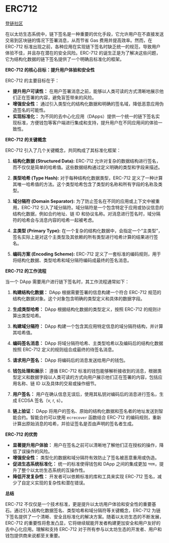 # ERC712

[登链社区](https://learnblockchain.cn/2019/04/24/token-EIP712/)

在以太坊生态系统中，链下签名是一种重要的优化手段，它允许用户在不直接发送交易到区块链的情况下签署消息，从而节省 Gas 费用并提高效率。然而，在 ERC-712 标准出现之前，各种应用在实现链下签名时缺乏统一的规范，导致用户体验不佳，并且存在潜在的安全风险。ERC-712 的诞生正是为了解决这些问题，它为结构化数据的链下签名提供了一个明确且标准化的框架。

**ERC-712 的核心目标：提升用户体验和安全性**

ERC-712 的主要目标在于：

- **提升用户可读性：** 在用户签署消息之前，能够以人类可读的方式清晰地展示他们正在签署的内容，避免盲签带来的风险。
- **增强安全性：** 通过引入类型化的结构化数据和明确的签名域，降低恶意应用伪造签名的可能性。
- **实现标准化：** 为不同的去中心化应用（DApps）提供一个统一的链下签名实现标准，方便钱包等客户端进行集成和支持，提升用户在不同应用间的体验一致性。

**ERC-712 的关键概念**

ERC-712 引入了几个关键概念，共同构成了其标准化框架：

1. **结构化数据 (Structured Data):** ERC-712 允许对复杂的数据结构进行签名，而不仅仅是简单的哈希值。这些数据结构通过定义明确的类型和字段来描述。

2. **类型哈希 (Type Hash):** 对于每种结构化数据类型，ERC-712 定义了一种计算其唯一哈希值的方法。这个类型哈希包含了类型的名称和所有字段的名称及类型。

3. **域分隔符 (Domain Separator):** 为了防止签名在不同的应用或上下文中被重用，ERC-712 引入了域分隔符。域分隔符是一个包含特定于应用或协议信息的结构化数据，例如合约地址、链 ID 和协议名称。对消息进行签名时，域分隔符的哈希会与消息内容的哈希一起被考虑。

4. **主类型 (Primary Type):** 在一个复杂的结构化数据中，会指定一个“主类型”，签名实际上是对这个主类型及其依赖的所有类型进行哈希计算的结果进行签名。

5. **编码方案 (Encoding Scheme):** ERC-712 定义了一套标准的编码规则，用于将结构化数据、类型哈希和域分隔符编码成最终的签名消息。

**ERC-712 的工作流程**

当一个 DApp 需要用户进行链下签名时，其工作流程通常如下：

1. **构建结构化数据：** DApp 根据需要签署的信息构建一个符合 ERC-712 规范的结构化数据对象。这个对象包含明确的类型定义和具体的数据字段。

2. **生成类型哈希：** DApp 根据结构化数据的类型定义，按照 ERC-712 的规则计算出类型哈希。

3. **构建域分隔符：** DApp 构建一个包含其应用特定信息的域分隔符结构，并计算其哈希值。

4. **编码签名消息：** DApp 将域分隔符哈希、主类型哈希以及编码后的结构化数据按照 ERC-712 定义的规则组合成最终的待签名消息。

5. **请求用户签名：** DApp 将编码后的消息发送给用户的钱包。

6. **钱包处理和展示：** 遵循 ERC-712 标准的钱包能够解析接收到的消息，根据类型定义和数据字段以人类可读的方式向用户展示他们正在签署的内容，包括应用名称、链 ID 以及具体的交易或操作细节。

7. **用户签名：** 用户在确认信息无误后，使用其私钥对编码后的消息进行签名，生成 ECDSA 签名（v, r, s）。

8. **链上验证：** DApp 将用户的签名、原始的结构化数据和签名者的地址发送到智能合约。智能合约可以使用 `ecrecover` 函数结合 ERC-712 的编码规则，重新计算出原始消息的哈希，并验证签名是否由声明的签名者生成。

**ERC-712 的优势**

- **显著提升用户体验：** 用户在签名之前可以清晰地了解他们正在授权的操作，降低了误操作的风险。
- **增强安全性：** 类型化的数据和域分隔符有效防止了签名被恶意重用或伪造。
- **促进生态系统标准化：** 统一的标准使得钱包和 DApp 之间的集成更加 সহজ，提升了整个以太坊生态系统的互操作性。
- **降低开发复杂性：** 开发者可以依赖标准的库和工具来实现 ERC-712 签名，减少了自定义实现的复杂性和潜在错误。

**总结**

ERC-712 不仅仅是一个技术标准，更是提升以太坊用户体验和安全性的重要基石。通过引入结构化数据签名、类型哈希和域分隔符等关键概念，ERC-712 为链下签名提供了一个清晰、安全且标准化的解决方案。随着以太坊生态的不断发展，ERC-712 的重要性将愈发凸显，它将继续赋能开发者构建更加安全和用户友好的去中心化应用。理解和支持 ERC-712 对于所有参与以太坊生态的开发者、用户和钱包提供商来说都至关重要。
